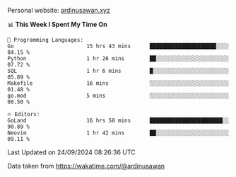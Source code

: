 Personal website: [ardinusawan.xyz](https://ardinusawan.xyz)

<!--START_SECTION:waka-->
📊 **This Week I Spent My Time On** 

```text
💬 Programming Languages: 
Go                       15 hrs 43 mins      █████████████████████░░░░   84.15 % 
Python                   1 hr 26 mins        ██░░░░░░░░░░░░░░░░░░░░░░░   07.72 % 
SQL                      1 hr 6 mins         █░░░░░░░░░░░░░░░░░░░░░░░░   05.89 % 
Makefile                 16 mins             ░░░░░░░░░░░░░░░░░░░░░░░░░   01.48 % 
go.mod                   5 mins              ░░░░░░░░░░░░░░░░░░░░░░░░░   00.50 % 

🔥 Editors: 
GoLand                   16 hrs 58 mins      ███████████████████████░░   90.89 % 
Neovim                   1 hr 42 mins        ██░░░░░░░░░░░░░░░░░░░░░░░   09.11 % 
```


 Last Updated on 24/09/2024 08:26:36 UTC
<!--END_SECTION:waka-->
Data taken from https://wakatime.com/@ardinusawan
